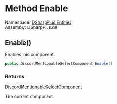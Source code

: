 # Method Enable

Namespace: [DSharpPlus.Entities](DSharpPlus.Entities.md)  
Assembly: DSharpPlus.dll

## <a id="DSharpPlus_Entities_DiscordMentionableSelectComponent_Enable"></a>Enable\(\)

Enables this component.

```csharp
public DiscordMentionableSelectComponent Enable()
```

### Returns

[DiscordMentionableSelectComponent](DSharpPlus.Entities.DiscordMentionableSelectComponent.md)

The current component.

